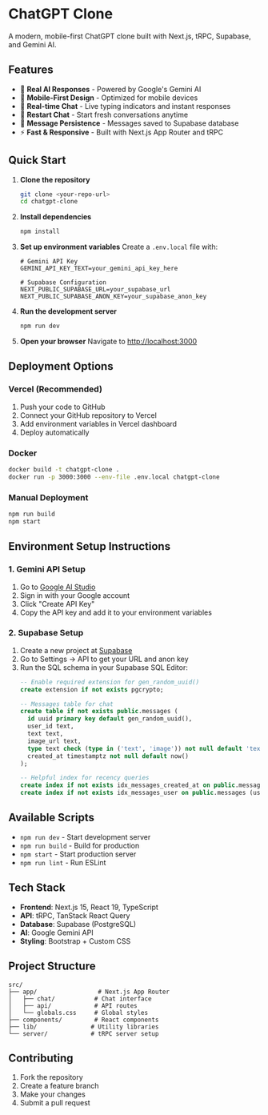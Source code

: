 # ChatGPT Clone

A modern, mobile-first ChatGPT clone built with Next.js, tRPC, Supabase, and Gemini AI.

## Features

- 🤖 **Real AI Responses** - Powered by Google's Gemini AI
- 📱 **Mobile-First Design** - Optimized for mobile devices
- 💬 **Real-time Chat** - Live typing indicators and instant responses
- 🔄 **Restart Chat** - Start fresh conversations anytime
- 💾 **Message Persistence** - Messages saved to Supabase database
- ⚡ **Fast & Responsive** - Built with Next.js App Router and tRPC

## Quick Start

1. **Clone the repository**
   ```bash
   git clone <your-repo-url>
   cd chatgpt-clone
   ```

2. **Install dependencies**
   ```bash
   npm install
   ```

3. **Set up environment variables**
   Create a `.env.local` file with:
   ```env
   # Gemini API Key
   GEMINI_API_KEY_TEXT=your_gemini_api_key_here

   # Supabase Configuration
   NEXT_PUBLIC_SUPABASE_URL=your_supabase_url
   NEXT_PUBLIC_SUPABASE_ANON_KEY=your_supabase_anon_key
   ```

4. **Run the development server**
   ```bash
   npm run dev
   ```

5. **Open your browser**
   Navigate to [http://localhost:3000](http://localhost:3000)

## Deployment Options

### Vercel (Recommended)
1. Push your code to GitHub
2. Connect your GitHub repository to Vercel
3. Add environment variables in Vercel dashboard
4. Deploy automatically

### Docker
```bash
docker build -t chatgpt-clone .
docker run -p 3000:3000 --env-file .env.local chatgpt-clone
```

### Manual Deployment
```bash
npm run build
npm start
```

## Environment Setup Instructions

### 1. Gemini API Setup
1. Go to [Google AI Studio](https://aistudio.google.com/app/apikey)
2. Sign in with your Google account
3. Click "Create API Key"
4. Copy the API key and add it to your environment variables

### 2. Supabase Setup
1. Create a new project at [Supabase](https://supabase.com)
2. Go to Settings → API to get your URL and anon key
3. Run the SQL schema in your Supabase SQL Editor:
   ```sql
   -- Enable required extension for gen_random_uuid()
   create extension if not exists pgcrypto;

   -- Messages table for chat
   create table if not exists public.messages (
     id uuid primary key default gen_random_uuid(),
     user_id text,
     text text,
     image_url text,
     type text check (type in ('text', 'image')) not null default 'text',
     created_at timestamptz not null default now()
   );

   -- Helpful index for recency queries
   create index if not exists idx_messages_created_at on public.messages (created_at desc);
   create index if not exists idx_messages_user on public.messages (user_id);
   ```

## Available Scripts

- `npm run dev` - Start development server
- `npm run build` - Build for production
- `npm start` - Start production server
- `npm run lint` - Run ESLint

## Tech Stack

- **Frontend**: Next.js 15, React 19, TypeScript
- **API**: tRPC, TanStack React Query
- **Database**: Supabase (PostgreSQL)
- **AI**: Google Gemini API
- **Styling**: Bootstrap + Custom CSS

## Project Structure

```
src/
├── app/                 # Next.js App Router
│   ├── chat/           # Chat interface
│   ├── api/            # API routes
│   └── globals.css     # Global styles
├── components/         # React components
├── lib/               # Utility libraries
└── server/            # tRPC server setup
```

## Contributing

1. Fork the repository
2. Create a feature branch
3. Make your changes
4. Submit a pull request